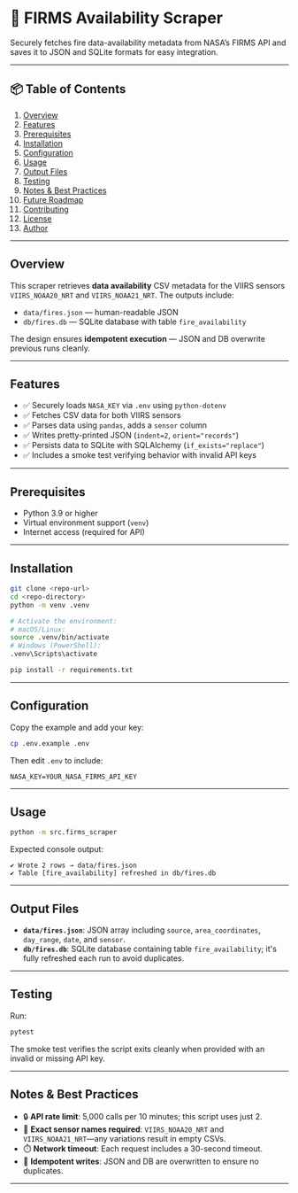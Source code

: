 # 🚨 FIRMS Availability Scraper

Securely fetches fire data-availability metadata from NASA’s FIRMS API and saves it to JSON and SQLite formats for easy integration.

---

## 📦 Table of Contents

1. [Overview](#overview)  
2. [Features](#features)  
3. [Prerequisites](#prerequisites)  
4. [Installation](#installation)  
5. [Configuration](#configuration)  
6. [Usage](#usage)  
7. [Output Files](#output-files)  
8. [Testing](#testing)  
9. [Notes & Best Practices](#notes--best-practices)  
10. [Future Roadmap](#future-roadmap)  
11. [Contributing](#contributing)  
12. [License](#license)  
13. [Author](#author)

---

## Overview

This scraper retrieves **data availability** CSV metadata for the VIIRS sensors `VIIRS_NOAA20_NRT` and `VIIRS_NOAA21_NRT`. The outputs include:

- `data/fires.json` — human-readable JSON  
- `db/fires.db` — SQLite database with table `fire_availability`

The design ensures **idempotent execution** — JSON and DB overwrite previous runs cleanly.

---

## Features

- ✅ Securely loads `NASA_KEY` via `.env` using `python-dotenv`  
- ✅ Fetches CSV data for both VIIRS sensors  
- ✅ Parses data using `pandas`, adds a `sensor` column  
- ✅ Writes pretty-printed JSON (`indent=2`, `orient="records"`)  
- ✅ Persists data to SQLite with SQLAlchemy (`if_exists="replace"`)  
- ✅ Includes a smoke test verifying behavior with invalid API keys

---

## Prerequisites

- Python 3.9 or higher  
- Virtual environment support (`venv`)  
- Internet access (required for API)

---

## Installation

```bash
git clone <repo-url>
cd <repo-directory>
python -m venv .venv

# Activate the environment:
# macOS/Linux:
source .venv/bin/activate
# Windows (PowerShell):
.venv\Scripts\activate

pip install -r requirements.txt
```

---

## Configuration

Copy the example and add your key:

```bash
cp .env.example .env
```

Then edit `.env` to include:

```
NASA_KEY=YOUR_NASA_FIRMS_API_KEY
```

---

## Usage

```bash
python -m src.firms_scraper
```

Expected console output:

```
✔ Wrote 2 rows → data/fires.json
✔ Table [fire_availability] refreshed in db/fires.db
```

---

## Output Files

* **`data/fires.json`**: JSON array including `source`, `area_coordinates`, `day_range`, `date`, and `sensor`.
* **`db/fires.db`**: SQLite database containing table `fire_availability`; it's fully refreshed each run to avoid duplicates.

---

## Testing

Run:

```bash
pytest
```

The smoke test verifies the script exits cleanly when provided with an invalid or missing API key.

---

## Notes & Best Practices

* 🔒 **API rate limit**: 5,000 calls per 10 minutes; this script uses just 2.
* 🎯 **Exact sensor names required**: `VIIRS_NOAA20_NRT` and `VIIRS_NOAA21_NRT`—any variations result in empty CSVs.
* ⏱️ **Network timeout**: Each request includes a 30-second timeout.
* 🔁 **Idempotent writes**: JSON and DB are overwritten to ensure no duplicates.

---

